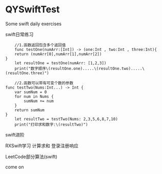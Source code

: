 # QYSwiftTest
Some swift daily exercises

swift日常练习

        //1.函数返回包含多个返回值
        func testOne(numArr:[Int]) -> (one:Int , two:Int , three:Int){
        return (numArr[0],numArr[1],numArr[2])
    }
        let resultOne = testOne(numArr: [1,2,3])
        print("数字顺序\(resultOne.one).....\(resultOne.two).....\(resultOne.three)")
        
        //2.函数可以带有可变个数的参数
    func testTwo(Nums:Int...) -> Int {
        var sumNum = 0
        for num in Nums {
            sumNum += num
        }
        return sumNum
    }
        let resultTwo = testTwo(Nums: 2,3,5,6,8,7,10)
        print("打印求和数字:\(resultTwo)")

swift进阶

RXSwift学习 
计算求和
登录注册响应

LeetCode部分算法(swift)

come on
